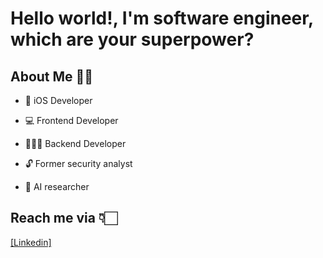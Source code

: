 # Hello world!, I'm software engineer, which are your superpower?

## About Me 🙌🏻

* 📱  iOS Developer

* 💻  Frontend Developer

* 👨🏻‍💻  Backend Developer

* 🔓  Former security analyst

* 🤖  AI researcher


## Reach me via 👇🏻

[[Linkedin] ](https://www.linkedin.com/in/jdanvz/)

